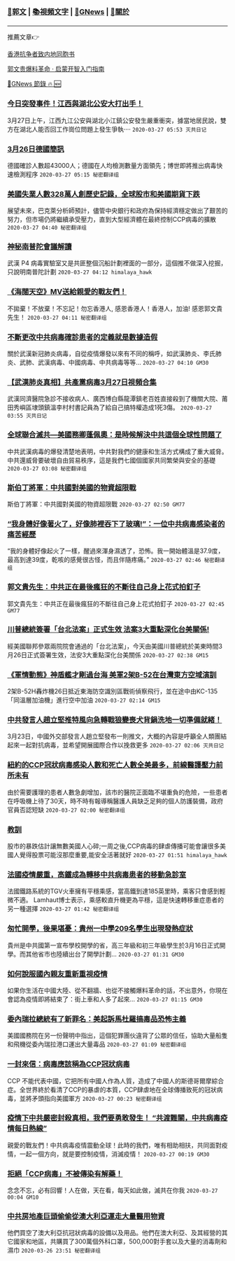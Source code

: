 ###  [:eagle:郭文](https://github.com/ourhimalayas/txt) | [:books:視頻文字](https://github.com/ourhimalayas/txt/blob/master/content/README.md) | [:newspaper:GNews](https://github.com/ourhimalayas/txt/blob/master/content/gnews/README.md) | [:pray:關於](https://github.com/ourhimalayas/home/tree/master/about)
---

推薦文章:point_right:

[香港抗争者致内地同胞书](https://github.com/ourhimalayas/news/blob/master/2019/08/a_letter_from_the_hong_kong_people.md)

[郭文贵爆料革命 · 启蒙开智入门指南](https://github.com/ourhimalayas/txt/issues/1)

[:newspaper:GNews 節錄 :fire: :new:](https://github.com/ourhimalayas/txt/blob/master/content/gnews/README.md) 



### [今日突發事件！江西與湖北公安大打出手！](/content/gnews/1/README.md)

3月27日上午，江西九江公安與湖北小江鎮公安發生嚴重衝突，據當地居民說，雙方在湖北人能否回工作崗位問題上發生爭執····  `2020-03-27 05:53 灭共日记`

### [3月26日德國簡訊](/content/gnews/2/README.md)

德國確診人數超43000人；德國在人均檢測數量方面領先；博世即將推出病毒快速檢測程序  `2020-03-27 05:15 秘密翻译组`

### [美國失業人數328萬人創歷史記錄，全球股市和美國期貨下跌](/content/gnews/3/README.md)

展望未來，巴克萊分析師預計，儘管中央銀行和政府為保持經濟穩定做出了艱苦的努力，但市場仍將繼續承受壓力，直到大型經濟體在最終控制CCP病毒的擴散  `2020-03-27 04:40 秘密翻译组`

### [神秘南普陀會議解讀](/content/gnews/4/README.md)

武漢 P4 病毒實驗室又是共匪整個沉船計劃裡面的一部分，這個推不做深入挖掘，只說明南普陀計劃  `2020-03-27 04:12 himalaya_hawk`

### [《海闊天空》MV送給親愛的戰友們！](/content/gnews/5/README.md)

不拋棄！不放棄！不忘記！勿忘香港人, 感恩香港人！香港人，加油! 感恩郭文貴先生！  `2020-03-27 04:11 秘密翻译组`

### [不斷更改中共病毒確診患者的定義就是數據造假](/content/gnews/6/README.md)

關於武漢新冠肺炎病毒，自從疫情爆發以來有不同的稱呼，如武漢肺炎、李氏肺炎、武肺、武漢病毒、中國病毒、中共病毒等等...  `2020-03-27 04:10 GM30`

### [【武漢肺炎真相】共產黨病毒3月27日視頻合集](/content/gnews/7/README.md)

武漢同濟醫院急診不接收病人、廣西博白縣龍潭鎮老百姓直接殺到了機關大院、莆田秀嶼區埭頭鎮溫李村村書記員為了給自己搞特權造成1死3傷。  `2020-03-27 03:55 灭共日记`

### [全球聯合滅共—美國務卿蓬佩奧：是時候解決中共這個全球性問題了](/content/gnews/8/README.md)

中共武漢病毒的爆發清楚地表明，中共對我們的健康和生活方式構成了重大威脅。中共還威脅要破壞自由貿易秩序，這是我們七國個國家共同繁榮與安全的基礎  `2020-03-27 03:08 秘密翻译组`

### [斯伯丁將軍：中共國對美國的物資超限戰](/content/gnews/9/README.md)

斯伯丁將軍：中共國對美國的物資超限戰  `2020-03-27 02:50 GM77`

### [“我身體好像著火了，好像肺裡吞下了玻璃!”：一位中共病毒感染者的痛苦經歷](/content/gnews/10/README.md)

“我的身體好像起火了一樣，醒過來渾身濕透了，恐怖。我一開始體溫是37.9度，最高到達39度，乾咳的感覺很古怪，而且伴隨疼痛。”  `2020-03-27 02:46 秘密翻译组`

### [郭文貴先生：中共正在最後瘋狂的不斷往自己身上花式拍釘子](/content/gnews/11/README.md)

郭文貴先生：中共正在最後瘋狂的不斷往自己身上花式拍釘子  `2020-03-27 02:45 GM77`

### [川普總統簽署「台北法案」正式生效 法案3大重點深化台美關係!](/content/gnews/12/README.md)

經美國聯邦參眾兩院院會通過的「台北法案」，今天由美國川普總統於美東時間3月26日正式簽署生效，法安3大重點深化台美關係  `2020-03-27 02:38 GM15`

### [《軍情動態》神盾艦才剛過台海 美軍2架B-52在台灣東方空域演訓](/content/gnews/13/README.md)

2架B-52H轟炸機26日抵近東海防空識別區戰術偵察飛行，並在途中由KC-135「同溫層加油機」進行空中加油  `2020-03-27 02:14 GM15`

### [中共發言人趙立堅推特風向急轉戰狼變喪犬背鍋洗地一切準備就緒！](/content/gnews/14/README.md)

3月23日，中國外交部發言人趙立堅發布一則推文，大概的內容是呼籲全人類團結起來一起對抗病毒，並希望開展國際合作以挽救更多  `2020-03-27 02:06 灭共日记`

### [紐約的CCP冠狀病毒感染人數和死亡人數全美最多，前線醫護壓力前所未有](/content/gnews/15/README.md)

由於需要護理的患者人數急劇增加，該市的醫院正面臨不堪重負的危險，一些患者在呼吸機上待了30天，時不時有報導稱醫護人員缺乏足夠的個人防護裝備，政府官員否認短缺  `2020-03-27 02:00 秘密翻译组`

### [教訓](/content/gnews/16/README.md)

股市的暴跌估計讓無數美國人心碎;一周之後,CCP病毒的肆虐傳播可能會讓很多美國人覺得股票可能沒那麼重要,能安全活著就好  `2020-03-27 01:51 himalaya_hawk`

### [法國疫情嚴重，高鐵成為轉移中共病毒患者的移動急診室](/content/gnews/17/README.md)

法國鐵路系統的TGV火車擁有平穩乘感，當高鐵到達185英里時，乘客只會感到輕微不適。 Lamhaut博士表示，乘感較直升機更為平穩，這是快速轉移重症患者的另一種選擇  `2020-03-27 01:42 秘密翻译组`

### [匆忙開學，後果堪憂：貴州一中學209名學生出現發熱症狀](/content/gnews/18/README.md)

貴州是中共國第一宣布學校開學的省，高三年級和初三年級學生於3月16日正式開學。而其他省市也陸續出台了開學計劃...  `2020-03-27 01:31 GM30`

### [如何說服國內親友重新重視疫情](/content/gnews/19/README.md)

如果你生活在中國大陸、從不翻牆、也從不接觸爆料革命的話，不出意外，你現在會認為疫情即將結束了：街上車和人多了起來...  `2020-03-27 01:15 GM30`

### [委內瑞拉總統有了新罪名：美起訴馬杜羅搞毒品恐怖主義](/content/gnews/20/README.md)

美國國務院在另一份聲明中指出，這個犯罪團伙違背了公眾的信任，協助大量船隻和飛機從委內瑞拉港口運出大量毒品  `2020-03-27 01:09 秘密翻译组`

### [一封來信：病毒應該稱為CCP冠狀病毒](/content/gnews/21/README.md)

CCP 不能代表中國，它把所有中國人作為人質，造成了中國人的斯德哥爾摩綜合症。全世界終於看清了CCP的暴虐的本質，CCP肆虐地在全球傳播致死的冠狀病毒，並將矛頭指向美國軍方  `2020-03-27 00:23 秘密翻译组`

### [疫情下中共嚴密封殺真相，我們要勇敢發生！ “共渡難關，中共病毒疫情每日熱線”](/content/gnews/22/README.md)

親愛的戰友們！中共病毒疫情震動全球！此時的我們，唯有相助相扶，共同面對疫情，一起一個方向，就是要控制疫情，消滅疫情！  `2020-03-27 00:19 GM30`

### [拒絕「CCP病毒」不被傳染有解藥！](/content/gnews/23/README.md)

念念不忘，必有回響！人在做，天在看，每天如此做，滅共在你我  `2020-03-27 00:04 GM10`

### [中共房地產巨頭偷偷從澳大利亞運走大量醫用物資](/content/gnews/24/README.md)

他們買空了澳大利亞抗冠狀病毒的設備以及用品。他們在澳大利亞、及其經營的其它國家和地區，共購買了300萬個外科口罩，500,000對手套以及大量的消毒劑和濕巾  `2020-03-26 23:51 秘密翻译组`

